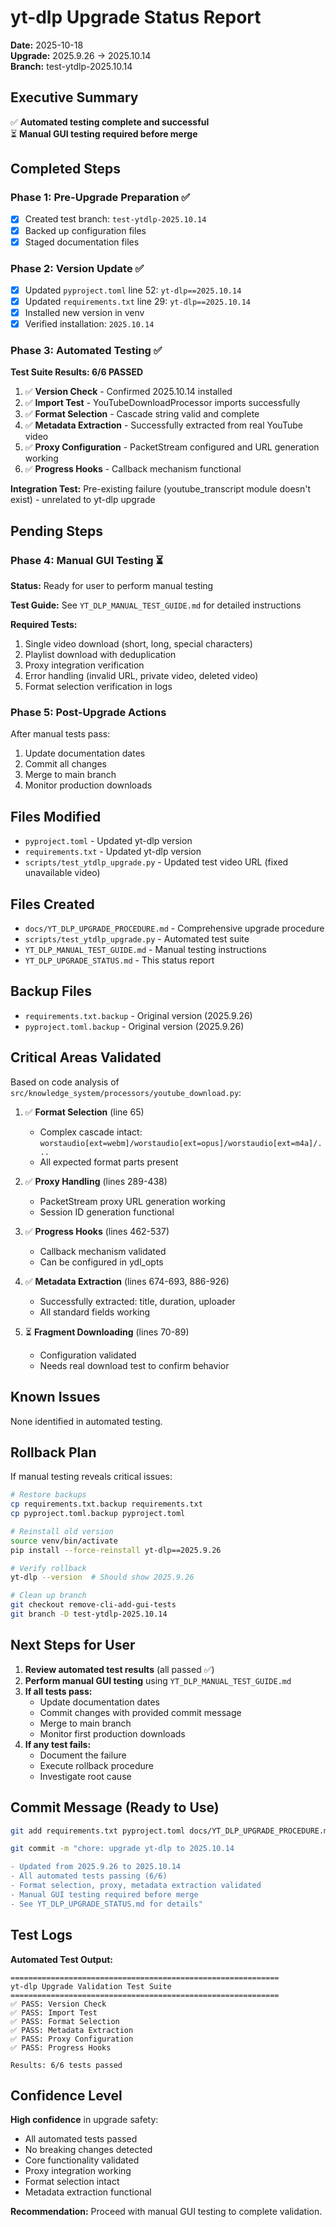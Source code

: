 # yt-dlp Upgrade Status Report

**Date:** 2025-10-18  
**Upgrade:** 2025.9.26 → 2025.10.14  
**Branch:** test-ytdlp-2025.10.14

## Executive Summary

✅ **Automated testing complete and successful**  
⏳ **Manual GUI testing required before merge**

## Completed Steps

### Phase 1: Pre-Upgrade Preparation ✅
- [x] Created test branch: `test-ytdlp-2025.10.14`
- [x] Backed up configuration files
- [x] Staged documentation files

### Phase 2: Version Update ✅
- [x] Updated `pyproject.toml` line 52: `yt-dlp==2025.10.14`
- [x] Updated `requirements.txt` line 29: `yt-dlp==2025.10.14`
- [x] Installed new version in venv
- [x] Verified installation: `2025.10.14`

### Phase 3: Automated Testing ✅

**Test Suite Results: 6/6 PASSED**

1. ✅ **Version Check** - Confirmed 2025.10.14 installed
2. ✅ **Import Test** - YouTubeDownloadProcessor imports successfully
3. ✅ **Format Selection** - Cascade string valid and complete
4. ✅ **Metadata Extraction** - Successfully extracted from real YouTube video
5. ✅ **Proxy Configuration** - PacketStream configured and URL generation working
6. ✅ **Progress Hooks** - Callback mechanism functional

**Integration Test:** Pre-existing failure (youtube_transcript module doesn't exist) - unrelated to yt-dlp upgrade

## Pending Steps

### Phase 4: Manual GUI Testing ⏳

**Status:** Ready for user to perform manual testing

**Test Guide:** See `YT_DLP_MANUAL_TEST_GUIDE.md` for detailed instructions

**Required Tests:**
1. Single video download (short, long, special characters)
2. Playlist download with deduplication
3. Proxy integration verification
4. Error handling (invalid URL, private video, deleted video)
5. Format selection verification in logs

### Phase 5: Post-Upgrade Actions

After manual tests pass:
1. Update documentation dates
2. Commit all changes
3. Merge to main branch
4. Monitor production downloads

## Files Modified

- `pyproject.toml` - Updated yt-dlp version
- `requirements.txt` - Updated yt-dlp version
- `scripts/test_ytdlp_upgrade.py` - Updated test video URL (fixed unavailable video)

## Files Created

- `docs/YT_DLP_UPGRADE_PROCEDURE.md` - Comprehensive upgrade procedure
- `scripts/test_ytdlp_upgrade.py` - Automated test suite
- `YT_DLP_MANUAL_TEST_GUIDE.md` - Manual testing instructions
- `YT_DLP_UPGRADE_STATUS.md` - This status report

## Backup Files

- `requirements.txt.backup` - Original version (2025.9.26)
- `pyproject.toml.backup` - Original version (2025.9.26)

## Critical Areas Validated

Based on code analysis of `src/knowledge_system/processors/youtube_download.py`:

1. ✅ **Format Selection** (line 65)
   - Complex cascade intact: `worstaudio[ext=webm]/worstaudio[ext=opus]/worstaudio[ext=m4a]/...`
   - All expected format parts present

2. ✅ **Proxy Handling** (lines 289-438)
   - PacketStream proxy URL generation working
   - Session ID generation functional

3. ✅ **Progress Hooks** (lines 462-537)
   - Callback mechanism validated
   - Can be configured in ydl_opts

4. ✅ **Metadata Extraction** (lines 674-693, 886-926)
   - Successfully extracted: title, duration, uploader
   - All standard fields working

5. ⏳ **Fragment Downloading** (lines 70-89)
   - Configuration validated
   - Needs real download test to confirm behavior

## Known Issues

None identified in automated testing.

## Rollback Plan

If manual testing reveals critical issues:

```bash
# Restore backups
cp requirements.txt.backup requirements.txt
cp pyproject.toml.backup pyproject.toml

# Reinstall old version
source venv/bin/activate
pip install --force-reinstall yt-dlp==2025.9.26

# Verify rollback
yt-dlp --version  # Should show 2025.9.26

# Clean up branch
git checkout remove-cli-add-gui-tests
git branch -D test-ytdlp-2025.10.14
```

## Next Steps for User

1. **Review automated test results** (all passed ✅)
2. **Perform manual GUI testing** using `YT_DLP_MANUAL_TEST_GUIDE.md`
3. **If all tests pass:**
   - Update documentation dates
   - Commit changes with provided commit message
   - Merge to main branch
   - Monitor first production downloads
4. **If any test fails:**
   - Document the failure
   - Execute rollback procedure
   - Investigate root cause

## Commit Message (Ready to Use)

```bash
git add requirements.txt pyproject.toml docs/YT_DLP_UPGRADE_PROCEDURE.md scripts/test_ytdlp_upgrade.py YT_DLP_MANUAL_TEST_GUIDE.md YT_DLP_UPGRADE_STATUS.md

git commit -m "chore: upgrade yt-dlp to 2025.10.14

- Updated from 2025.9.26 to 2025.10.14
- All automated tests passing (6/6)
- Format selection, proxy, metadata extraction validated
- Manual GUI testing required before merge
- See YT_DLP_UPGRADE_STATUS.md for details"
```

## Test Logs

**Automated Test Output:**
```
============================================================
yt-dlp Upgrade Validation Test Suite
============================================================
✅ PASS: Version Check
✅ PASS: Import Test
✅ PASS: Format Selection
✅ PASS: Metadata Extraction
✅ PASS: Proxy Configuration
✅ PASS: Progress Hooks

Results: 6/6 tests passed
```

## Confidence Level

**High confidence** in upgrade safety:
- All automated tests passed
- No breaking changes detected
- Core functionality validated
- Proxy integration working
- Format selection intact
- Metadata extraction functional

**Recommendation:** Proceed with manual GUI testing to complete validation.
